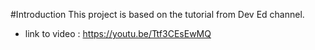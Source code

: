 #Introduction
This project is based on the tutorial from Dev Ed channel.

- link to video : https://youtu.be/Ttf3CEsEwMQ
